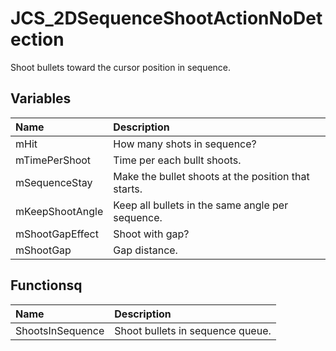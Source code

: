 # JCS_2DSequenceShootActionNoDetection

Shoot bullets toward the cursor position in sequence.

## Variables

| Name            | Description                                         |
|:----------------|:----------------------------------------------------|
| mHit            | How many shots in sequence?                         |
| mTimePerShoot   | Time per each bullt shoots.                         |
| mSequenceStay   | Make the bullet shoots at the position that starts. |
| mKeepShootAngle | Keep all bullets in the same angle per sequence.    |
| mShootGapEffect | Shoot with gap?                                     |
| mShootGap       | Gap distance.                                       |

## Functionsq

| Name             | Description                      |
|:-----------------|:---------------------------------|
| ShootsInSequence | Shoot bullets in sequence queue. |
